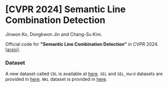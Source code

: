 # [CVPR 2024] Semantic Line Combination Detection

Jinwon Ko, Dongkwon Jin and Chang-Su Kim.

Official code for **"Semantic Line Combination Detection"** in CVPR 2024.
[[arxiv]](http://arxiv.org/abs/2404.18399).

### Dataset
A new dataset called ```CDL``` is available at [here](https://drive.google.com/file/d/1uzzaPaD-lsX10_eKtsPwLqYwkcGhyLKp/view?usp=drive_link).
```SEL``` and ```SEL_Hard``` datasets are provided in [here](https://github.com/dongkwonjin/Semantic-Line-DRM). ```NKL``` dataset is provided in [here](https://kaizhao.net/nkl).

